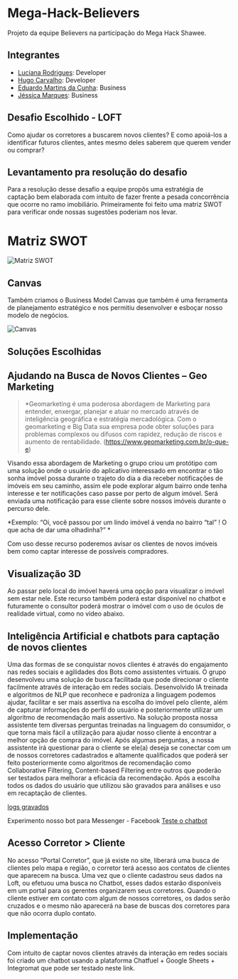 # Mega-Hack-Believers
Projeto da equipe Believers na participação do Mega Hack Shawee.

## Integrantes
- [Luciana Rodrigues](https://www.linkedin.com/in/luciana-rodrigues-a8451aa3/): Developer
- [Hugo Carvalho](https://www.linkedin.com/in/hcdias): Developer
- [Eduardo Martins da Cunha](https://www.linkedin.com/in/engeduardocunha/): Business
- [Jéssica Marques](https://www.linkedin.com/in/jessica-marques-88b33b69/): Business

## Desafio Escolhido - LOFT
Como ajudar os corretores a buscarem novos clientes? E como apoiá-los a identificar futuros clientes, antes mesmo deles saberem que querem vender ou comprar?

## Levantamento pra resolução do desafio
Para a resolução desse desafio a equipe propôs uma estratégia de captação bem elaborada com intuito de fazer frente a pesada concorrência que ocorre no ramo imobiliário. Primeiramente foi feito uma matriz SWOT para verificar onde nossas sugestões poderiam nos levar.

# Matriz SWOT
![Matriz SWOT](https://github.com/believersmegahack/Mega-Hack-Believers/blob/master/swot.png)

## Canvas
Também criamos o Business Model Canvas que também é uma ferramenta de planejamento estratégico e nos permitiu desenvolver e esboçar nosso modelo de negócios.

![Canvas](https://github.com/believersmegahack/Mega-Hack-Believers/blob/master/canvas.png)

## Soluções Escolhidas

## Ajudando na Busca de Novos Clientes – Geo Marketing
>*Geomarketing é uma poderosa abordagem de Marketing para entender, enxergar, planejar e atuar no mercado através de inteligência geográfica e estratégia mercadológica. Com o geomarketing e Big Data sua empresa pode obter soluções para problemas complexos ou difusos com rapidez, redução de riscos e aumento de rentabilidade. (https://www.geomarketing.com.br/o-que-e)

Visando essa abordagem de Marketing o grupo criou um protótipo com uma solução onde o usuário do aplicativo interessado em encontrar o tão sonha imóvel possa durante o trajeto do dia a dia receber notificações de imóveis em seu caminho, assim ele pode explorar algum bairro onde tenha interesse e ter notificações caso passe por perto de algum imóvel.
Será enviada uma notificação para esse cliente sobre nossos imóveis durante o percurso dele.

*Exemplo: “Oi, você passou por um lindo imóvel á venda no bairro “tal” ! 
O que acha de dar uma olhadinha?” *

Com uso desse recurso poderemos avisar os clientes de novos imóveis bem como captar interesse de possíveis compradores.

## Visualização 3D
Ao passar pelo local do imóvel haverá uma opção para visualizar o imóvel sem estar nele. Este recurso também poderá estar disponível no chatbot e futuramente o consultor poderá mostrar o imóvel com o uso de óculos de realidade virtual, como no vídeo abaixo.


## Inteligência Artificial e chatbots para captação de novos clientes

Uma das formas de se conquistar novos clientes é através do engajamento nas redes sociais e agilidades dos Bots como assistentes virtuais.
O grupo desenvolveu uma solução de busca facilitada que pode direcionar o cliente facilmente através de interação em redes sociais.
Desenvolvido IA treinada e algoritmos de NLP que reconhece e padroniza a linguagem podemos ajudar, facilitar e ser mais assertiva na escolha do imóvel pelo cliente, além de capturar informações do perfil do usuário e posteriormente utilizar um algoritmo de recomendação mais assertivo.
Na solução proposta nossa assistente tem diversas perguntas treinadas na linguagem do consumidor, o que torna mais fácil a utilização para ajudar nosso cliente á encontrar a melhor opção de compra do imóvel.
Após algumas perguntas, a nossa assistente irá questionar para o cliente se ele(a) deseja se conectar com um de nossos corretores cadastrados e altamente qualificados que poderá ser feito posteriormente como algoritmos de recomendação como Collaborative Filtering, Content-based Filtering entre outros que poderão ser testados para melhorar a eficácia da recomendação.
Após a escolha todos os dados do usuário que utilizou são gravados para análises e uso em recaptação de clientes.

[logs gravados](https://github.com/believersmegahack/Mega-Hack-Believers/blob/master/logs.png)

Experimento nosso bot para Messenger - Facebook
[Teste o chatbot](http://m.me/102730937979971)

## Acesso Corretor > Cliente
No acesso “Portal Corretor”, que já existe no site, liberará uma busca de clientes pelo mapa e região, o corretor terá acesso aos contatos de clientes que aparecem na busca. 
Uma vez que o cliente cadastrou seus dados na Loft, ou efetuou uma busca no Chatbot, esses dados estarão disponíveis em um portal para os gerentes organizarem seus corretores. 
Quando o cliente estiver em contato com algum de nossos corretores, os dados serão cruzados e o mesmo não aparecerá na base de buscas dos corretores para que não ocorra duplo contato. 


## Implementação
Com intuito de captar novos clientes através da interação em redes sociais foi criado um chatbot usando a plataforma Chatfuel + Google Sheets + Integromat que pode ser testado neste link. 
